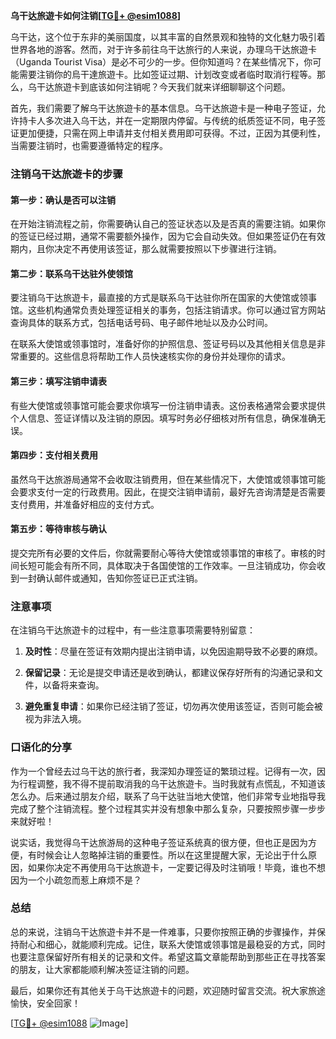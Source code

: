 **乌干达旅遊卡如何注销[[TG💪+ @esim1088](https://t.me/s/esim1088)]**

乌干达，这个位于东非的美丽国度，以其丰富的自然景观和独特的文化魅力吸引着世界各地的游客。然而，对于许多前往乌干达旅行的人来说，办理乌干达旅遊卡（Uganda Tourist Visa）是必不可少的一步。但你知道吗？在某些情况下，你可能需要注销你的烏干達旅遊卡。比如签证过期、计划改变或者临时取消行程等。那么，乌干达旅遊卡到底该如何注销呢？今天我们就来详细聊聊这个问题。

首先，我们需要了解乌干达旅遊卡的基本信息。乌干达旅遊卡是一种电子签证，允许持卡人多次进入乌干达，并在一定期限内停留。与传统的纸质签证不同，电子签证更加便捷，只需在网上申请并支付相关费用即可获得。不过，正因为其便利性，当需要注销时，也需要遵循特定的程序。

### 注销乌干达旅遊卡的步骤

#### 第一步：确认是否可以注销
在开始注销流程之前，你需要确认自己的签证状态以及是否真的需要注销。如果你的签证已经过期，通常不需要额外操作，因为它会自动失效。但如果签证仍在有效期内，且你决定不再使用该签证，那么就需要按照以下步骤进行注销。

#### 第二步：联系乌干达驻外使领馆
要注销乌干达旅遊卡，最直接的方式是联系乌干达驻你所在国家的大使馆或领事馆。这些机构通常负责处理签证相关的事务，包括注销请求。你可以通过官方网站查询具体的联系方式，包括电话号码、电子邮件地址以及办公时间。

在联系大使馆或领事馆时，准备好你的护照信息、签证号码以及其他相关信息是非常重要的。这些信息将帮助工作人员快速核实你的身份并处理你的请求。

#### 第三步：填写注销申请表
有些大使馆或领事馆可能会要求你填写一份注销申请表。这份表格通常会要求提供个人信息、签证详情以及注销的原因。填写时务必仔细核对所有信息，确保准确无误。

#### 第四步：支付相关费用
虽然乌干达旅游局通常不会收取注销费用，但在某些情况下，大使馆或领事馆可能会要求支付一定的行政费用。因此，在提交注销申请前，最好先咨询清楚是否需要支付费用，并准备好相应的支付方式。

#### 第五步：等待审核与确认
提交完所有必要的文件后，你就需要耐心等待大使馆或领事馆的审核了。审核的时间长短可能会有所不同，具体取决于各国使馆的工作效率。一旦注销成功，你会收到一封确认邮件或通知，告知你签证已正式注销。

### 注意事项

在注销乌干达旅遊卡的过程中，有一些注意事项需要特别留意：

1. **及时性**：尽量在签证有效期内提出注销申请，以免因逾期导致不必要的麻烦。
   
2. **保留记录**：无论是提交申请还是收到确认，都建议保存好所有的沟通记录和文件，以备将来查询。

3. **避免重复申请**：如果你已经注销了签证，切勿再次使用该签证，否则可能会被视为非法入境。

### 口语化的分享

作为一个曾经去过乌干达的旅行者，我深知办理签证的繁琐过程。记得有一次，因为行程调整，我不得不提前取消我的乌干达旅遊卡。当时我就有点慌乱，不知道该怎么办。后来通过朋友介绍，联系了乌干达驻当地大使馆，他们非常专业地指导我完成了整个注销流程。整个过程其实并没有想象中那么复杂，只要按照步骤一步步来就好啦！

说实话，我觉得乌干达旅游局的这种电子签证系统真的很方便，但也正是因为方便，有时候会让人忽略掉注销的重要性。所以在这里提醒大家，无论出于什么原因，如果你决定不再使用乌干达旅遊卡，一定要记得及时注销哦！毕竟，谁也不想因为一个小疏忽而惹上麻烦不是？

### 总结

总的来说，注销乌干达旅遊卡并不是一件难事，只要你按照正确的步骤操作，并保持耐心和细心，就能顺利完成。记住，联系大使馆或领事馆是最稳妥的方式，同时也要注意保留好所有相关的记录和文件。希望这篇文章能帮助到那些正在寻找答案的朋友，让大家都能顺利解决签证注销的问题。

最后，如果你还有其他关于乌干达旅遊卡的问题，欢迎随时留言交流。祝大家旅途愉快，安全回家！

[[TG💪+ @esim1088](https://t.me/s/esim1088) ![Image](https://i.postimg.cc/4NQfJmqS/Snipaste-2025-05-13-00-14-12.png)]